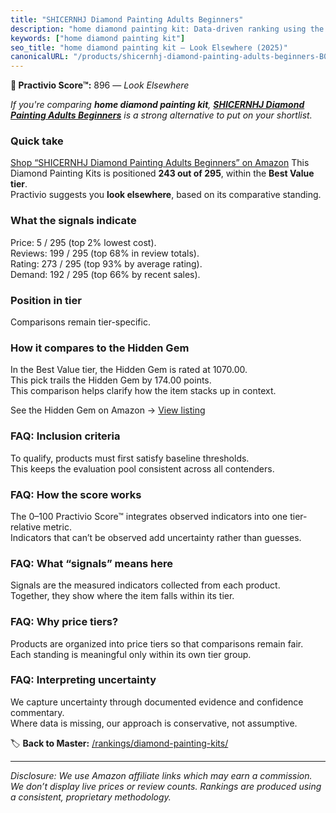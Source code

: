 ```yaml
---
title: "SHICERNHJ Diamond Painting Adults Beginners"
description: "home diamond painting kit: Data-driven ranking using the Practivio Score™. Positioned by quality, value, demand, findability, momentum."
keywords: ["home diamond painting kit"]
seo_title: "home diamond painting kit — Look Elsewhere (2025)"
canonicalURL: "/products/shicernhj-diamond-painting-adults-beginners-B0DRSQW9JZ/"
---
```


**🚫 Practivio Score™:** 896 — _Look Elsewhere_


*If you're comparing **home diamond painting kit**, **[SHICERNHJ Diamond Painting Adults Beginners](https://www.amazon.com/dp/B0DRSQW9JZ?tag=practivio-20)** is a strong alternative to put on your shortlist.*
### Quick take
[Shop “SHICERNHJ Diamond Painting Adults Beginners” on Amazon](https://www.amazon.com/dp/B0DRSQW9JZ?tag=practivio-20)
This Diamond Painting Kits is positioned **243 out of 295**, within the **Best Value tier**.  
Practivio suggests you **look elsewhere**, based on its comparative standing.

### What the signals indicate
Price: 5 / 295 (top 2% lowest cost).  
Reviews: 199 / 295 (top 68% in review totals).  
Rating: 273 / 295 (top 93% by average rating).  
Demand: 192 / 295 (top 66% by recent sales).

### Position in tier
Comparisons remain tier-specific.

### How it compares to the Hidden Gem
In the Best Value tier, the Hidden Gem is rated at 1070.00.  
This pick trails the Hidden Gem by 174.00 points.  
This comparison helps clarify how the item stacks up in context.  

See the Hidden Gem on Amazon → [View listing](https://www.amazon.com/dp/B09FF26874?tag=practivio-20)

### FAQ: Inclusion criteria
To qualify, products must first satisfy baseline thresholds.  
This keeps the evaluation pool consistent across all contenders.

### FAQ: How the score works
The 0–100 Practivio Score™ integrates observed indicators into one tier-relative metric.  
Indicators that can’t be observed add uncertainty rather than guesses.

### FAQ: What “signals” means here
Signals are the measured indicators collected from each product.  
Together, they show where the item falls within its tier.

### FAQ: Why price tiers?
Products are organized into price tiers so that comparisons remain fair.  
Each standing is meaningful only within its own tier group.

### FAQ: Interpreting uncertainty
We capture uncertainty through documented evidence and confidence commentary.  
Where data is missing, our approach is conservative, not assumptive.


🏷️ **Back to Master:** [/rankings/diamond-painting-kits/](/rankings/diamond-painting-kits/)

---
_Disclosure: We use Amazon affiliate links which may earn a commission. We don’t display live prices or review counts. Rankings are produced using a consistent, proprietary methodology._
